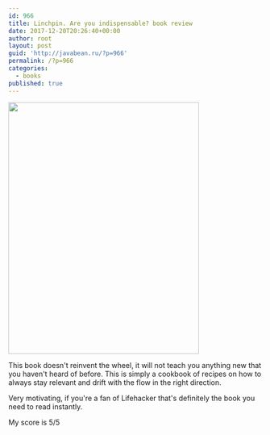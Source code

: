 ```yaml
---
id: 966
title: Linchpin. Are you indispensable? book review
date: 2017-12-20T20:26:40+00:00
author: root
layout: post
guid: 'http://javabean.ru/?p=966'
permalink: /?p=966
categories:
  - books
published: true
---
```

<img class="alignleft size-medium" src="https://images-na.ssl-images-amazon.com/images/I/51KEubrpFkL.jpg" width="378" height="499" />

<p>This book doesn't reinvent the wheel, it will not teach you anything new that you haven't heard of before. This is simply a cookbook of recipes on how to always stay relevant and drift with the flow in the right direction.</p>

<p>Very motivating, if you're a fan of Lifehacker that's definitely the book you need to read instantly.</p>

<p>My score is 5/5</p>
&nbsp;
